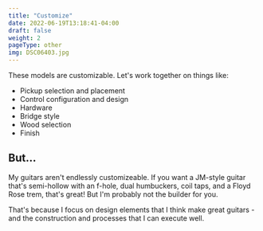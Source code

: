 ```yaml
---
title: "Customize"
date: 2022-06-19T13:18:41-04:00
draft: false
weight: 2
pageType: other
img: DSC06403.jpg
---
```


These models are customizable. Let's work together on things like:

- Pickup selection and placement
- Control configuration and design
- Hardware
- Bridge style
- Wood selection 
- Finish

## But...
My guitars aren't endlessly customizeable. If you want a JM-style guitar that's semi-hollow with an f-hole, dual humbuckers, coil taps, and a Floyd Rose trem, that's great! But I'm probably not the builder for you.

That's because I focus on design elements that I think make great guitars - and the construction and processes that I can execute well. 